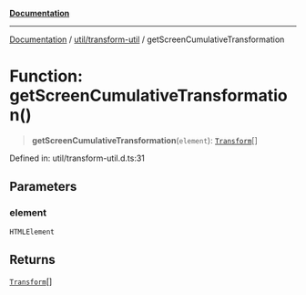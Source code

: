 [**Documentation**](../../../index.md)

***

[Documentation](../../../index.md) / [util/transform-util](../index.md) / getScreenCumulativeTransformation

# Function: getScreenCumulativeTransformation()

> **getScreenCumulativeTransformation**(`element`): [`Transform`](../interfaces/Transform.md)[]

Defined in: util/transform-util.d.ts:31

## Parameters

### element

`HTMLElement`

## Returns

[`Transform`](../interfaces/Transform.md)[]
